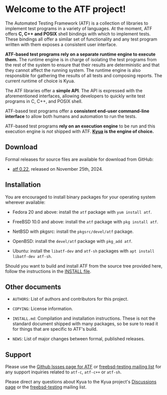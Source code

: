 # Welcome to the ATF project!

The Automated Testing Framework (ATF) is a collection of libraries to
implement test programs in a variety of languages. 
At the moment, ATF offers **C, C++ and POSIX** shell bindings with which to implement tests.
These bindings all offer a similar set of functionality and any test
program written with them exposes a consistent user interface.

**ATF-based test programs rely on a separate runtime engine to execute them.**
The runtime engine is in charge of isolating the test programs from the
rest of the system to ensure that their results are deterministic and that
they cannot affect the running system.  The runtime engine is also
responsible for gathering the results of all tests and composing reports.
The current runtime of choice is Kyua.

The ATF libraries offer a **simple API**.  The API is expressed with the aforementioned
interfaces, allowing developers to quickly write test programs in C, C++, and POSIX shell.

ATF-based test programs offer a **consistent end-user command-line
interface** to allow both humans and automation to run the tests.

ATF-based test programs **rely on an execution engine** to be run and
this execution engine is *not* shipped with ATF.
**[Kyua](https://github.com/jmmv/kyua/) is the engine of choice.**

## Download

Formal releases for source files are available for download from GitHub:

* [atf 0.22](https://github.com/freebsd/atf/releases/tag/atf-0.22), released on November 25th, 2024.

## Installation

You are encouraged to install binary packages for your operating system
wherever available:

* Fedora 20 and above: install the `atf` package with `yum install atf`.

* FreeBSD 10.0 and above: install the `atf` package with `pkg install atf`.

* NetBSD with pkgsrc: install the `pkgsrc/devel/atf` package.

* OpenBSD: install the `devel/atf` package with `pkg_add atf`.

* Ubuntu: install the `libatf-dev` and `atf-sh` packages with
  `apt install libatf-dev atf-sh`.

Should you want to build and install ATF from the source tree provided
here, follow the instructions in the [INSTALL file](INSTALL).

## Other documents

* `AUTHORS`: List of authors and contributors for this project.

* `COPYING`: License information.

* `INSTALL.md`: Compilation and installation instructions.  These is not the
  standard document shipped with many packages, so be sure to read it for
  things that are specific to ATF's build.

* `NEWS`: List of major changes between formal, published releases.

## Support

Please use the
[Github Issses page for ATF](https://github.com/freebsd/atf/issues) or
[freebsd-testing mailing list](freebsd-testing@freebsd.org)
for any support inquiries related to `atf-c`, `atf-c++` or `atf-sh`.

Please direct any questions about Kyua to the Kyua project's [Discussions page](https://github.com/freebsd/kyua/discussions) or the [freebsd-testing](freebsd-testing@freebsd.org) mailing list.